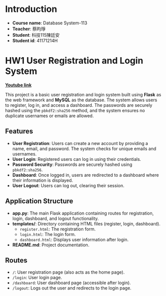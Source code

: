 # Introduction

- **Course name**: Database System-113
- **Teacher**: 蔡昀琤
- **Student**: 科技115陳廷安
- **Student id**: 41171214H

# HW1 User Registration and Login System

 **[Youtube link](https://youtu.be/LT-PYBJTzqM)**

This project is a basic user registration and login system built using **Flask** as the web framework and **MySQL** as the database. The system allows users to register, log in, and access a dashboard. The passwords are securely hashed using the `pbkdf2:sha256` method, and the system ensures no duplicate usernames or emails are allowed.

## Features

- **User Registration**: Users can create a new account by providing a name, email, and password. The system checks for unique emails and usernames.
- **User Login**: Registered users can log in using their credentials.
- **Password Security**: Passwords are securely hashed using `pbkdf2:sha256`.
- **Dashboard**: Once logged in, users are redirected to a dashboard where their information is displayed.
- **User Logout**: Users can log out, clearing their session.

## Application Structure

- **app.py**: The main Flask application containing routes for registration, login, dashboard, and logout functionality.
- **templates/**: Directory containing HTML files (register, login, dashboard).
  - `register.html`: The registration form.
  - `login.html`: The login form.
  - `dashboard.html`: Displays user information after login.
- **README.md**: Project documentation.

## Routes

- `/`: User registration page (also acts as the home page).
- `/login`: User login page.
- `/dashboard`: User dashboard page (accessible after login).
- `/logout`: Logs out the user and redirects to the login page.

